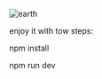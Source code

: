 


![earth](https://github.com/yinweinidongle/earth-china/assets/18652091/a4cbaebc-5d2e-40ba-8f07-c1fa6cc7a960)




enjoy it with tow steps:

npm install

npm run dev
